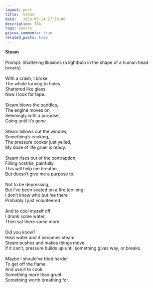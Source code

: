```yaml
---
layout: post
title:  Steam
date:   2023-05-14 17:30:00
description: TBA
tags: poetry
giscus_comments: true
related_posts: true
---
```


<div class="poem">
<b>Steam</b><br><br>Prompt: Shattering Illusions (a lightbulb in the shape of a human head breaks)<br><br>With a crash, I broke<br>The whole turning to holes<br>Shattered like glass<br>Now I look for tape.<br><br>Steam blows the paddles,<br>The engine moves on,<br>Seemingly with a purpose,<br>Going until it’s gone.<br><br>Steam billows out the window,<br>Something’s cooking,<br>The pressure cooker just yelled,<br>My dose of life gruel is ready.<br><br>Steam rises out of the contraption,<br>Filling nostrils, painfully.<br>This will help me breathe,<br>But doesn’t give me a purpose to.<br><br>Not to be depressing,<br>But I’ve been seated on a fire too long,<br>I don’t know who put me there<br>Probably I just volunteered<br><br>And to cool myself off<br>I drank some water,<br>Then sat there some more.<br><br>Did you know?<br>Heat water and it becomes steam.<br>Steam pushes and makes things move.<br>If it can’t, pressure builds up until something gives way, or breaks.<br><br>Maybe I should’ve tried harder<br>To get off the flame<br>And use it to cook<br>Something more than gruel<br>Something worth breathing for.<br><br></div>